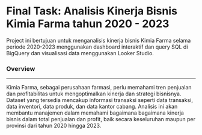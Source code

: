 # Final Task: Analisis Kinerja Bisnis Kimia Farma tahun 2020 - 2023

Project ini bertujuan untuk menganalisis kinerja bisnis Kimia Farma selama periode 2020-2023 menggunakan dashboard interaktif dan query SQL di BigQuery dan visualisasi data menggunakan Looker Studio.

### **Overview**
---
Kimia Farma, sebagai perusahaan farmasi, perlu memahami tren penjualan dan profitabilitas untuk mengoptimalkan kinerja dan strategi bisnisnya. Dataset yang tersedia mencakup informasi transaksi seperti data transaksi, data inventori, data produk, dan data kantor cabang. Analisis ini akan membantu manajemen dalam memahami bagaimana bagaimana kinerja bisnis dalam total penjualan dan profit, baik secara keseluruhan maupun per provinsi dari tahun 2020 hingga 2023.








